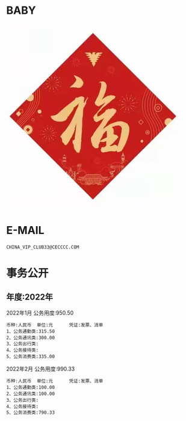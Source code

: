 BABY
======

![image](docs/image/loveF.jpg)

E-MAIL
======

```bash
CHINA_VIP_CLUB33@CECCCC.COM
```

事务公开
======

年度:2022年 
---

2022年1月   公务用度:950.50
```bash
币种:人民币  单位:元      凭证:发票、消单
1、公务通勤类:315.50
2、公务通讯类:300.00
3、公务出行类:
4、公务接待类:
5、公务消费类:335.00
```

2022年2月   公务用度:990.33
```bash
币种:人民币  单位:元      凭证:发票、消单
1、公务通勤类:100.00
2、公务通讯类:100.00
3、公务出行类:
4、公务接待类:
5、公务消费类:790.33
```





















